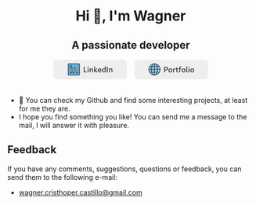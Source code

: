 <h1 align="center">Hi 👋, I'm Wagner</h1>
<h2 align="center">A passionate developer</h2>

 <div align="center">
    <a href="https://www.linkedin.com/in/wagner-cristhoper-castillo-castro-4053aa209/"><img src="./assets/linkedin.png" ></a>&nbsp;&nbsp;&nbsp;
    <a href="https://cristhoper-castillo.super.site/"><img src="./assets/portfolio.png"></a>
</div>

<br/>

- 🌱 You can check my Github and find some interesting projects, at least for me they are.
-  I hope you find something you like! You can send me a message to the mail, I will answer it with pleasure.

## Feedback

If you have any comments, suggestions, questions or feedback, you can send them to the following e-mail: 

- wagner.cristhoper.castillo@gmail.com
